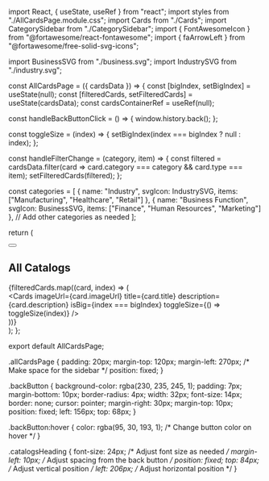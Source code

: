 import React, { useState, useRef } from "react";
import styles from "./AllCardsPage.module.css";
import Cards from "./Cards";
import CategorySidebar from "./CategorySidebar";
import { FontAwesomeIcon } from "@fortawesome/react-fontawesome";
import { faArrowLeft } from "@fortawesome/free-solid-svg-icons";

import BusinessSVG from "./business.svg";
import IndustrySVG from "./industry.svg";

const AllCardsPage = ({ cardsData }) => {
  const [bigIndex, setBigIndex] = useState(null);
  const [filteredCards, setFilteredCards] = useState(cardsData);
  const cardsContainerRef = useRef(null);

  const handleBackButtonClick = () => {
    window.history.back();
  };

  const toggleSize = (index) => {
    setBigIndex(index === bigIndex ? null : index);
  };

  const handleFilterChange = (category, item) => {
    const filtered = cardsData.filter(card => card.category === category && card.type === item);
    setFilteredCards(filtered);
  };

  const categories = [
    {
      name: "Industry",
      svgIcon: IndustrySVG,
      items: ["Manufacturing", "Healthcare", "Retail"]
    },
    {
      name: "Business Function",
      svgIcon: BusinessSVG,
      items: ["Finance", "Human Resources", "Marketing"]
    },
    // Add other categories as needed
  ];

  return (
    <div className={styles.allCardsPage}>
      <CategorySidebar categories={categories} onFilterChange={handleFilterChange} />
      <button onClick={handleBackButtonClick} className={styles.backButton}>
        <FontAwesomeIcon icon={faArrowLeft} />
      </button>
      <h2 className={styles.catalogsHeading}>All Catalogs</h2>
      <div className={styles.mainContainerCards}>
        <div className={styles.allCardsContainer} ref={cardsContainerRef}>
          {filteredCards.map((card, index) => (
            <div key={index}>
              <Cards
                imageUrl={card.imageUrl}
                title={card.title}
                description={card.description}
                isBig={index === bigIndex}
                toggleSize={() => toggleSize(index)}
              />
            </div>
          ))}
        </div>
      </div>
    </div>
  );
};

export default AllCardsPage;


.allCardsPage {
  padding: 20px;
  margin-top: 120px;
  margin-left: 270px; /* Make space for the sidebar */
  position: fixed;
}

.backButton {
  background-color: rgba(230, 235, 245, 1);
  padding: 7px;
  margin-bottom: 10px;
  border-radius: 4px;
  width: 32px;
  font-size: 14px;
  border: none;
  cursor: pointer;
  margin-right: 30px;
  margin-top: 10px;
  position: fixed;
  left: 156px;
  top: 68px;
}

.backButton:hover {
  color: rgba(95, 30, 193, 1); /* Change button color on hover */
}

.catalogsHeading {
  font-size: 24px; /* Adjust font size as needed */
  margin-left: 10px; /* Adjust spacing from the back button */
  position: fixed;
  top: 84px; /* Adjust vertical position */
  left: 206px; /* Adjust horizontal position */
}

